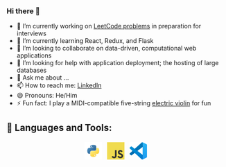 ### Hi there 👋

<!--
**dpratt3/dpratt3** is a ✨ _special_ ✨ repository because its `README.md` (this file) appears on your GitHub profile.

Here are some ideas to get you started:

- 🔭 I’m currently working on [LeetCode problems](https://github.com/dpratt3/competitive-coding) in preparation for interviews
- 🌱 I’m currently learning React, Redux, and Flask
- 👯 I’m looking to collaborate on data-driven, computational web applications; open-source projects
- 🤔 I’m looking for help with application deployment
- 💬 Ask me about ...
- 📫 How to reach me: [LinkedIn](https://www.linkedin.com/in/david-pratt/)
- 😄 Pronouns: He/Him
- ⚡ Fun fact: I play a MIDI-compatible five-string electric violin for fun
-->

- 🔭 I’m currently working on [LeetCode problems](https://github.com/dpratt3/competitive-coding) in preparation for interviews
- 🌱 I’m currently learning React, Redux, and Flask
- 👯 I’m looking to collaborate on data-driven, computational web applications
- 🤔 I’m looking for help with application deployment; the hosting of large databases
- 💬 Ask me about ...
- 📫 How to reach me: [LinkedIn](https://www.linkedin.com/in/david-pratt/)
- 😄 Pronouns: He/Him
- ⚡ Fun fact: I play a MIDI-compatible five-string [electric violin](https://www.electricviolinshop.com/media/catalog/product/cache/06d8bd51b89dcb6b010cb9f1eb240c4c/j/a/jazzfusion5zf_glossblack_headongoogle_1.jpg) for fun

## 🧰 Languages and Tools:
<p align="center">
<img src="https://raw.githubusercontent.com/github/explore/80688e429a7d4ef2fca1e82350fe8e3517d3494d/topics/python/python.png" alt="Python" height="40" style="vertical-align:top; margin:4px">
<img src="https://raw.githubusercontent.com/github/explore/80688e429a7d4ef2fca1e82350fe8e3517d3494d/topics/javascript/javascript.png" alt="Javascript" height="40" style="vertical-align:top; margin:4px">
<img src="https://raw.githubusercontent.com/github/explore/80688e429a7d4ef2fca1e82350fe8e3517d3494d/topics/visual-studio-code/visual-studio-code.png" alt="VS Code" height="40" style="vertical-align:top; margin:4px">
</p>
